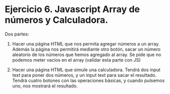
# Ejercicio 6. Javascript Array de números y Calculadora.

Dos partes: 

1. Hacer una página HTML que nos permita agregar números a un array. Además la página nos permitirá mediante otro botón, sacar un número aleatorio de los números que hemos agregado al array. Se pide que no podemos meter vacios en el array (validar esta parte con JS)

2. Hacer una página HTML que simule una calculadora. Tendrá dos input text para poner dos números, y un input text para sacar el resultado. Tendrá cuatro botones con las operaciones básicas, y cuando pulsemos uno, nos mostrará el resultado.

